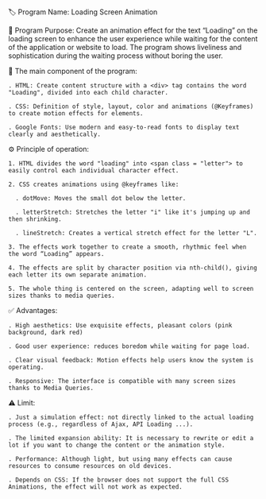 🏷️ Program Name: Loading Screen Animation

🎯 Program Purpose: Create an animation effect for the text “Loading” on the loading screen to enhance the user experience while waiting for the content of the application or website to load. The program shows liveliness and sophistication during the waiting process without boring the user.

🧩 The main component of the program:

    . HTML: Create content structure with a <div> tag contains the word "Loading", divided into each child character.

    . CSS: Definition of style, layout, color and animations (@Keyframes) to create motion effects for elements.

    . Google Fonts: Use modern and easy-to-read fonts to display text clearly and aesthetically.
    
⚙️ Principle of operation:

    1. HTML divides the word "loading" into <span class = "letter"> to easily control each individual character effect.

    2. CSS creates animations using @keyframes like:

      . dotMove: Moves the small dot below the letter.
      
      . letterStretch: Stretches the letter "i" like it's jumping up and then shrinking.

      . lineStretch: Creates a vertical stretch effect for the letter "L".

    3. The effects work together to create a smooth, rhythmic feel when the word “Loading” appears.

    4. The effects are split by character position via nth-child(), giving each letter its own separate animation.

    5. The whole thing is centered on the screen, adapting well to screen sizes thanks to media queries.
✅ Advantages:

    . High aesthetics: Use exquisite effects, pleasant colors (pink background, dark red)

    . Good user experience: reduces boredom while waiting for page load.

    . Clear visual feedback: Motion effects help users know the system is operating. 

    . Responsive: The interface is compatible with many screen sizes thanks to Media Queries.

⚠️ Limit:

    . Just a simulation effect: not directly linked to the actual loading process (e.g., regardless of Ajax, API Loading ...). 

    . The limited expansion ability: It is necessary to rewrite or edit a lot if you want to change the content or the animation style.

    . Performance: Although light, but using many effects can cause resources to consume resources on old devices.

    . Depends on CSS: If the browser does not support the full CSS Animations, the effect will not work as expected.

